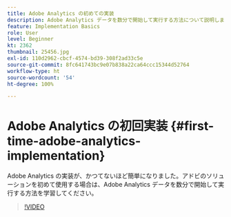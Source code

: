 ```yaml
---
title: Adobe Analytics の初めての実装
description: Adobe Analytics データを数分で開始して実行する方法について説明します。
feature: Implementation Basics
role: User
level: Beginner
kt: 2362
thumbnail: 25456.jpg
exl-id: 110d2962-cbcf-4574-bd39-308f2ad33c5e
source-git-commit: 8fc641743bc9e07b838a22ca64ccc15344d52764
workflow-type: ht
source-wordcount: '54'
ht-degree: 100%

---
```


# Adobe Analytics の初回実装 {#first-time-adobe-analytics-implementation}

Adobe Analytics の実装が、かつてないほど簡単になりました。アドビのソリューションを初めて使用する場合は、Adobe Analytics データを数分で開始して実行する方法を学習してください。　　　

>[!VIDEO](https://video.tv.adobe.com/v/25456/?quality=12&learn=on)
